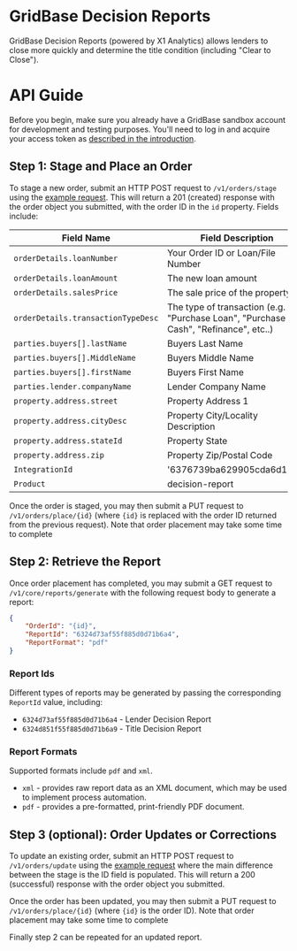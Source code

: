 # GridBase Decision Reports

GridBase Decision Reports (powered by X1 Analytics) allows lenders to close more quickly and determine the title condition (including "Clear to Close").

# API Guide

Before you begin, make sure you already have a GridBase sandbox account for development and testing purposes. You'll need to log in and acquire your access token as [described in the introduction](https://github.com/grid151/gridbase-samples#authentication-with-the-gridbase-api).

## Step 1: Stage and Place an Order

To stage a new order, submit an HTTP POST request to `/v1/orders/stage` using the [example request](01_stage.json). This will return a 201 (created) response with the order object you submitted, with the order ID in the `id` property. Fields include:

| Field Name | Field Description | Requred |
|---|---|---|
| `orderDetails.loanNumber` | Your Order ID or Loan/File Number | &check; |
| `orderDetails.loanAmount` | The new loan amount | &check; |
| `orderDetails.salesPrice` | The sale price of the property | &check; |
| `orderDetails.transactionTypeDesc` | The type of transaction (e.g. "Purchase Loan", "Purchase Cash", "Refinance", etc..) | &check; |
| `parties.buyers[].lastName` | Buyers Last Name | &check; |
| `parties.buyers[].MiddleName` | Buyers Middle Name | &check; |
| `parties.buyers[].firstName` | Buyers First Name | &check; |
| `parties.lender.companyName` | Lender Company Name | &check; |
| `property.address.street` | Property Address 1 | &check; |
| `property.address.cityDesc` | Property City/Locality Description | &check; |
| `property.address.stateId` | Property State | &check; |
| `property.address.zip` | Property Zip/Postal Code | &check; |
| `IntegrationId` | '6376739ba629905cda6d12d1' | &check; |
| `Product` | decision-report | &check; |



Once the order is staged, you may then submit a PUT request to `/v1/orders/place/{id}` (where `{id}` is replaced with the order ID returned from the previous request). Note that order placement may take some time to complete

## Step 2: Retrieve the Report

Once order placement has completed, you may submit a GET request to `/v1/core/reports/generate` with the following request body to generate a report:

```json
{
    "OrderId": "{id}",
    "ReportId": "6324d73af55f885d0d71b6a4",
    "ReportFormat": "pdf"
}
```

### Report Ids

Different types of reports may be generated by passing the corresponding `ReportId` value, including:
- `6324d73af55f885d0d71b6a4` - Lender Decision Report
- `6324d851f55f885d0d71b6a9` - Title Decision Report

### Report Formats

Supported formats include `pdf` and `xml`.

- `xml` - provides raw report data as an XML document, which may be used to implement process automation. 
- `pdf` - provides a pre-formatted, print-friendly PDF document.


## Step 3 (optional): Order Updates or Corrections

To update an existing order, submit an HTTP POST request to `/v1/orders/update` using the [example request](01_update.json) where the main difference between the stage is the ID field is populated. This will return a 200 (successful) response with the order object you submitted.

Once the order has been updated, you may then submit a PUT request to `/v1/orders/place/{id}` (where `{id}` is the order ID). Note that order placement may take some time to complete

Finally step 2 can be repeated for an updated report.
